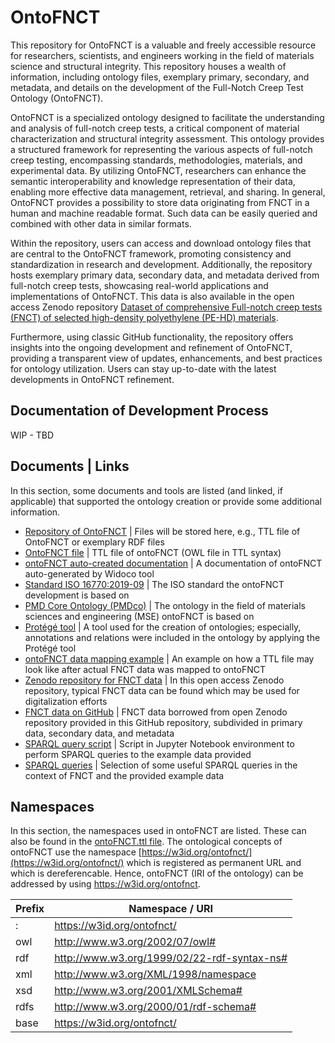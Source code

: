 # OntoFNCT

This repository for OntoFNCT is a valuable and freely accessible resource for researchers, scientists, 
and engineers working in the field of materials science and structural integrity. 
This repository houses a wealth of information, including ontology files, exemplary primary, secondary, and metadata, 
and details on the development of the Full-Notch Creep Test Ontology (OntoFNCT).

OntoFNCT is a specialized ontology designed to facilitate the understanding and analysis of full-notch creep tests, 
a critical component of material characterization and structural integrity assessment. This ontology provides 
a structured framework for representing the various aspects of full-notch creep testing, encompassing standards, 
methodologies, materials, and experimental data. By utilizing OntoFNCT, researchers can enhance the semantic 
interoperability and knowledge representation of their data, enabling more effective data management, retrieval, 
and sharing. In general, OntoFNCT provides a possibility to store data originating from FNCT in a human and machine
readable format. Such data can be easily queried and combined with other data in similar formats.

Within the repository, users can access and download ontology files that are central to the OntoFNCT framework, 
promoting consistency and standardization in research and development. Additionally, the repository hosts 
exemplary primary data, secondary data, and metadata derived from full-notch creep tests, 
showcasing real-world applications and implementations of OntoFNCT. This data is also available in the open access
Zenodo repository [Dataset of comprehensive Full-notch creep tests (FNCT) of selected high-density polyethylene (PE-HD) materials](https://zenodo.org/records/10143352).

Furthermore, using classic GitHub functionality, the repository offers insights into the ongoing 
development and refinement of OntoFNCT, providing a transparent view of updates, enhancements, and best practices 
for ontology utilization. Users can stay up-to-date with the latest developments in OntoFNCT refinement.

## Documentation of Development Process

WIP - TBD

## Documents | Links
In this section, some documents and tools are listed (and linked, if applicable) that 
supported the ontology creation or provide some additional information.

+ [Repository of OntoFNCT](https://github.com/MarkusSchilling/ontoFNCT) | Files will be stored here, e.g., TTL file of OntoFNCT or exemplary RDF files
+ [OntoFNCT file](https://github.com/MarkusSchilling/ontoFNCT/blob/main/ontoFNCT.ttl) | TTL file of ontoFNCT (OWL file in TTL syntax)
+ [ontoFNCT auto-created documentation](https://w3id.org/ontofnct) | A documentation of ontoFNCT auto-generated by Widoco tool
+ [Standard ISO 16770:2019-09](https://www.beuth.de/de/norm/iso-16770/314388720) | The ISO standard the ontoFNCT development is based on
+ [PMD Core Ontology (PMDco)](https://github.com/materialdigital/core-ontology) | The ontology in the field of materials sciences and engineering (MSE) ontoFNCT is based on
+ [Protégé tool](https://protege.stanford.edu/) | A tool used for the creation of ontologies; especially, annotations and relations were included in the ontology by applying the Protégé tool
+ [ontoFNCT data mapping example](https://github.com/MarkusSchilling/ontoFNCT/blob/main/analysis/ontoFNCT_exemplary_data_PE-HD.ttl) | An example on how a TTL file may look like after actual FNCT data was mapped to ontoFNCT
+ [Zenodo repository for FNCT data](https://zenodo.org/records/10143352) | In this open access Zenodo repository, typical FNCT data can be found which may be used for digitalization efforts
+ [FNCT data on GitHub](https://github.com/MarkusSchilling/ontoFNCT/tree/main/data) | FNCT data borrowed from open Zenodo repository provided in this GitHub repository, subdivided in primary data, secondary data, and metadata
+ [SPARQL query script](https://github.com/MarkusSchilling/ontoFNCT/blob/main/analysis/Quick_SPARQL_check_emulated_triple_store.ipynb) | Script in Jupyter Notebook environment to perform SPARQL queries to the example data provided
+ [SPARQL queries](https://github.com/MarkusSchilling/ontoFNCT/tree/main/analysis/SPARQL) | Selection of some useful SPARQL queries in the context of FNCT and the provided example data


## Namespaces
In this section, the namespaces used in ontoFNCT are listed. These can also be found in the [ontoFNCT.ttl file](https://github.com/MarkusSchilling/ontoFNCT/blob/main/ontoFNCT.ttl).
The ontological concepts of ontoFNCT use the namespace [https://w3id.org/ontofnct/](https://w3id.org/ontofnct/) which is registered as permanent URL and which is dereferencable.
Hence, ontoFNCT (IRI of the ontology) can be addressed by using https://w3id.org/ontofnct. 

| Prefix | Namespace / URI                             |
|:-------|---------------------------------------------|
| :      | https://w3id.org/ontofnct/                  |
| owl    | http://www.w3.org/2002/07/owl#              |
| rdf    | http://www.w3.org/1999/02/22-rdf-syntax-ns# |
| xml    | http://www.w3.org/XML/1998/namespace        |
| xsd    | http://www.w3.org/2001/XMLSchema#           |
| rdfs   | http://www.w3.org/2000/01/rdf-schema#       |
| base   | https://w3id.org/ontofnct/                  |